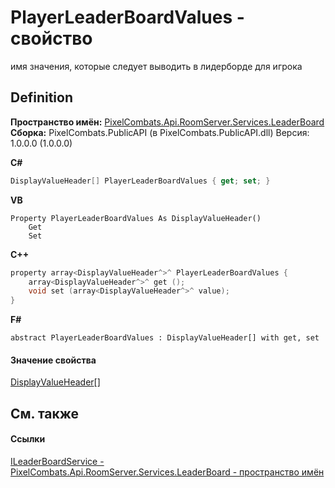 # PlayerLeaderBoardValues - свойство


имя значения, которые следует выводить в лидерборде для игрока



## Definition
**Пространство имён:** <a href="053da073-28ae-6a88-816e-7b3ca7400c53">PixelCombats.Api.RoomServer.Services.LeaderBoard</a>  
**Сборка:** PixelCombats.PublicAPI (в PixelCombats.PublicAPI.dll) Версия: 1.0.0.0 (1.0.0.0)

**C#**
``` C#
DisplayValueHeader[] PlayerLeaderBoardValues { get; set; }
```
**VB**
``` VB
Property PlayerLeaderBoardValues As DisplayValueHeader()
	Get
	Set
```
**C++**
``` C++
property array<DisplayValueHeader^>^ PlayerLeaderBoardValues {
	array<DisplayValueHeader^>^ get ();
	void set (array<DisplayValueHeader^>^ value);
}
```
**F#**
``` F#
abstract PlayerLeaderBoardValues : DisplayValueHeader[] with get, set
```



#### Значение свойства
<a href="c1c4f005-6540-89ab-71bc-d21ba7c79101">DisplayValueHeader</a>[]

## См. также


#### Ссылки
<a href="1f1e1255-2064-2e55-6151-d2b3377393cc">ILeaderBoardService - </a>  
<a href="053da073-28ae-6a88-816e-7b3ca7400c53">PixelCombats.Api.RoomServer.Services.LeaderBoard - пространство имён</a>  
